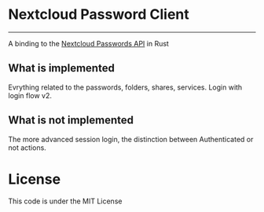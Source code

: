 # Nextcloud Password Client
---
A binding to the [Nextcloud Passwords API](https://git.mdns.eu/nextcloud/passwords/wikis/Developers/Index) in Rust

## What is implemented

Evrything related to the passwords, folders, shares, services.
Login with login flow v2.

## What is not implemented

The more advanced session login, the distinction between Authenticated or not actions.

# License

This code is under the MIT License
